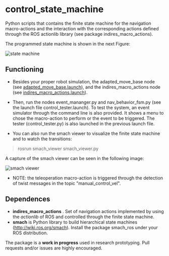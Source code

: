# control_state_machine
Python scripts that contains the finite state machine for the navigation macro-actions and the interaction with the corresponding actions defined through the ROS actionlib library (see package indires_macro_actions).

The programmed state machine is shown in the next Figure:

![state machine](https://github.com/noeperez/indires_navigation/blob/master/indires_navigation/images/state_machine.png)


## Functioning

* Besides your proper robot simulation, the adapted_move_base node (see [adapted_move_base.launch](https://github.com/noeperez/indires_navigation/blob/master/adapted_move_base/launch/adapted_move_base.launch)), and the indires_macro_actions node (see [indires_macro_actions.launch](https://github.com/noeperez/indires_navigation/blob/master/indires_macro_actions/launch/indires_macro_actions.launch)).

* Then, run the nodes event_mananger.py and nav_behavior_fsm.py (see the launch file control_tester.launch). To test the system, an event simulator through the command line is also provided. It shows a menu to chose the macro-action to perform or the event to be triggered. The tester (control_tester.py) is also launched in the previous launch file. 

* You can also run the smach viewer to visualize the finite state machine and to watch the transitions:
> rosrun smach_viewer smach_viewer.py 

A capture of the smach viewer can be seen in the following image:

![smach viewer](https://github.com/noeperez/indires_navigation/blob/master/indires_navigation/images/smach_fsm.png)

* NOTE: the teleoperation macro-action is triggered through the detection of twist messages in the topic "manual_control_vel".


## Dependences

* **indires_macro_actions** . Set of navigation actions implemented by using the *actionlib* of ROS and controlled through the finite state machine. 
* **smach** is Python library to build hierarchical state machines (http://wiki.ros.org/smach). Install the package smach_ros under your ROS distribution. 


The package is a **work in progress** used in research prototyping. Pull requests and/or issues are highly encouraged.
